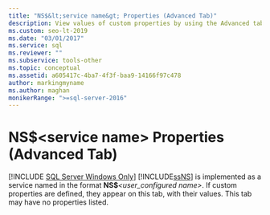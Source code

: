 ```yaml
---
title: "NS$&lt;service name&gt; Properties (Advanced Tab)"
description: View values of custom properties by using the Advanced tab in the Notification Services Properties dialog box in SQL Server.
ms.custom: seo-lt-2019
ms.date: "03/01/2017"
ms.service: sql
ms.reviewer: ""
ms.subservice: tools-other
ms.topic: conceptual
ms.assetid: a605417c-4ba7-4f3f-baa9-14166f97c478
author: markingmyname
ms.author: maghan
monikerRange: ">=sql-server-2016"
---
```

# NS$&lt;service name&gt; Properties (Advanced Tab)
[!INCLUDE [SQL Server Windows Only](../../includes/applies-to-version/sql-windows-only.md)]
  [!INCLUDE[ssNS](../../includes/ssns-md.md)] is implemented as a service named in the format **NS$**_<user_configured name>_. If custom properties are defined, they appear on this tab, with their values. This tab may have no properties listed.  
  
  
